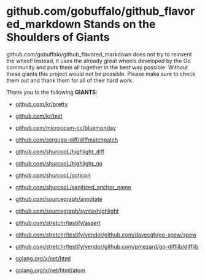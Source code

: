 # github.com/gobuffalo/github_flavored_markdown Stands on the Shoulders of Giants

github.com/gobuffalo/github_flavored_markdown does not try to reinvent the wheel! Instead, it uses the already great wheels developed by the Go community and puts them all together in the best way possible. Without these giants this project would not be possible. Please make sure to check them out and thank them for all of their hard work.

Thank you to the following **GIANTS**:


* [github.com/kr/pretty](https://godoc.org/github.com/kr/pretty)

* [github.com/kr/text](https://godoc.org/github.com/kr/text)

* [github.com/microcosm-cc/bluemonday](https://godoc.org/github.com/microcosm-cc/bluemonday)

* [github.com/sergi/go-diff/diffmatchpatch](https://godoc.org/github.com/sergi/go-diff/diffmatchpatch)

* [github.com/shurcooL/highlight_diff](https://godoc.org/github.com/shurcooL/highlight_diff)

* [github.com/shurcooL/highlight_go](https://godoc.org/github.com/shurcooL/highlight_go)

* [github.com/shurcooL/octicon](https://godoc.org/github.com/shurcooL/octicon)

* [github.com/shurcooL/sanitized_anchor_name](https://godoc.org/github.com/shurcooL/sanitized_anchor_name)

* [github.com/sourcegraph/annotate](https://godoc.org/github.com/sourcegraph/annotate)

* [github.com/sourcegraph/syntaxhighlight](https://godoc.org/github.com/sourcegraph/syntaxhighlight)

* [github.com/stretchr/testify/assert](https://godoc.org/github.com/stretchr/testify/assert)

* [github.com/stretchr/testify/vendor/github.com/davecgh/go-spew/spew](https://godoc.org/github.com/stretchr/testify/vendor/github.com/davecgh/go-spew/spew)

* [github.com/stretchr/testify/vendor/github.com/pmezard/go-difflib/difflib](https://godoc.org/github.com/stretchr/testify/vendor/github.com/pmezard/go-difflib/difflib)

* [golang.org/x/net/html](https://godoc.org/golang.org/x/net/html)

* [golang.org/x/net/html/atom](https://godoc.org/golang.org/x/net/html/atom)
